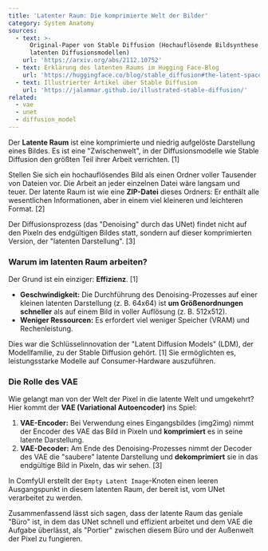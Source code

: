 ```yaml
---
title: 'Latenter Raum: Die komprimierte Welt der Bilder'
category: System Anatomy
sources:
  - text: >-
      Original-Paper von Stable Diffusion (Hochauflösende Bildsynthese mit
      latenten Diffusionsmodellen)
    url: 'https://arxiv.org/abs/2112.10752'
  - text: Erklärung des latenten Raums im Hugging Face-Blog
    url: 'https://huggingface.co/blog/stable_diffusion#the-latent-space'
  - text: Illustrierter Artikel über Stable Diffusion
    url: 'https://jalammar.github.io/illustrated-stable-diffusion/'
related:
  - vae
  - unet
  - diffusion_model
---
```


Der **Latente Raum** ist eine komprimierte und niedrig aufgelöste Darstellung eines Bildes. Es ist eine "Zwischenwelt", in der Diffusionsmodelle wie Stable Diffusion den größten Teil ihrer Arbeit verrichten. [1]

Stellen Sie sich ein hochauflösendes Bild als einen Ordner voller Tausender von Dateien vor. Die Arbeit an jeder einzelnen Datei wäre langsam und teuer. Der latente Raum ist wie eine **ZIP-Datei** dieses Ordners: Er enthält alle wesentlichen Informationen, aber in einem viel kleineren und leichteren Format. [2]

Der Diffusionsprozess (das "Denoising" durch das UNet) findet nicht auf den Pixeln des endgültigen Bildes statt, sondern auf dieser komprimierten Version, der "latenten Darstellung". [3]

### Warum im latenten Raum arbeiten?

Der Grund ist ein einziger: **Effizienz**. [1]
- **Geschwindigkeit:** Die Durchführung des Denoising-Prozesses auf einer kleinen latenten Darstellung (z. B. 64x64) ist **um Größenordnungen schneller** als auf einem Bild in voller Auflösung (z. B. 512x512).
- **Weniger Ressourcen:** Es erfordert viel weniger Speicher (VRAM) und Rechenleistung.

Dies war die Schlüsselinnovation der "Latent Diffusion Models" (LDM), der Modellfamilie, zu der Stable Diffusion gehört. [1] Sie ermöglichten es, leistungsstarke Modelle auf Consumer-Hardware auszuführen.

### Die Rolle des VAE

Wie gelangt man von der Welt der Pixel in die latente Welt und umgekehrt? Hier kommt der **VAE (Variational Autoencoder)** ins Spiel:

1.  **VAE-Encoder:** Bei Verwendung eines Eingangsbildes (img2img) nimmt der Encoder des VAE das Bild in Pixeln und **komprimiert** es in seine latente Darstellung.
2.  **VAE-Decoder:** Am Ende des Denoising-Prozesses nimmt der Decoder des VAE die "saubere" latente Darstellung und **dekomprimiert** sie in das endgültige Bild in Pixeln, das wir sehen. [3]

In ComfyUI erstellt der `Empty Latent Image`-Knoten einen leeren Ausgangspunkt in diesem latenten Raum, der bereit ist, vom UNet verarbeitet zu werden.

Zusammenfassend lässt sich sagen, dass der latente Raum das geniale "Büro" ist, in dem das UNet schnell und effizient arbeitet und dem VAE die Aufgabe überlässt, als "Portier" zwischen diesem Büro und der Außenwelt der Pixel zu fungieren.
